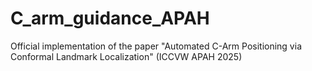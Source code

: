 # C_arm_guidance_APAH
Official implementation of the paper "Automated C-Arm Positioning via Conformal Landmark Localization" (ICCVW APAH 2025)

